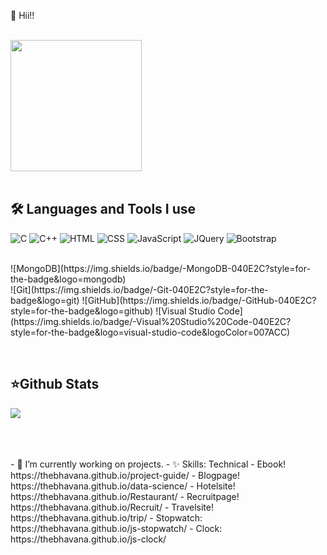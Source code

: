 
🍁 Hii!! 


<br />
<img align="left " src="https://c.tenor.com/Bpv9wTLKMskAAAAM/computer-nerds.gif" width="210px" style="max-width:100%;">


<br />

<br /> 
<p align="left">
<h2><b>🛠 Languages and Tools I use </b></h2>

  ![C](https://img.shields.io/badge/-C-040E2C?style=for-the-badge&logo=C)
  ![C++](https://img.shields.io/badge/C++-040E2C?style=for-the-badge&logo=c%2B%2B&logoColor=00599C)
  ![HTML](https://img.shields.io/badge/-HTML-040E2C?style=for-the-badge&logo=HTML5)
  ![CSS](https://img.shields.io/badge/-CSS-040E2C?style=for-the-badge&logo=CSS3&logoColor=1572B6)
  ![JavaScript](https://img.shields.io/badge/-JavaScript-040E2C?style=for-the-badge&logo=javascript)
  ![JQuery](https://img.shields.io/badge/-JQuery-040E2C?style=for-the-badge&logo=jquery&logoColor=0769ad)
  ![Bootstrap](https://img.shields.io/badge/-Bootstrap-040E2C?style=for-the-badge&logo=bootstrap&logoColor=563D7C)
  
  <br>
  ![MongoDB](https://img.shields.io/badge/-MongoDB-040E2C?style=for-the-badge&logo=mongodb)
  <br>
  ![Git](https://img.shields.io/badge/-Git-040E2C?style=for-the-badge&logo=git)
  ![GitHub](https://img.shields.io/badge/-GitHub-040E2C?style=for-the-badge&logo=github)
  ![Visual Studio Code](https://img.shields.io/badge/-Visual%20Studio%20Code-040E2C?style=for-the-badge&logo=visual-studio-code&logoColor=007ACC)
  
</p>

<br />
<h2><b>⭐Github Stats</b></h2> 

![](https://komarev.com/ghpvc/?username=thebhavana&color=00ACFF)


</a>


<br>

<br />
<br />
- 🔭 I’m currently working on projects.
- ✨ Skills: Technical
- Ebook! https://thebhavana.github.io/project-guide/
- Blogpage! https://thebhavana.github.io/data-science/
- Hotelsite! https://thebhavana.github.io/Restaurant/
- Recruitpage! https://thebhavana.github.io/Recruit/
- Travelsite! https://thebhavana.github.io/trip/
- Stopwatch: https://thebhavana.github.io/js-stopwatch/
- Clock: https://thebhavana.github.io/js-clock/
